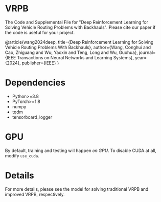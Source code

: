 # VRPB
The Code and Supplemental File for "Deep Reinforcement Learning for Solving Vehicle Routing Problems with Backhauls". Please cite our paper if the code is useful for your project.

@article{wang2024deep,
  title={Deep Reinforcement Learning for Solving Vehicle Routing Problems With Backhauls},
  author={Wang, Conghui and Cao, Zhiguang and Wu, Yaoxin and Teng, Long and Wu, Guohua},
  journal={IEEE Transactions on Neural Networks and Learning Systems},
  year={2024},
  publisher={IEEE}
}

# Dependencies
* Python>=3.8
* PyTorch>=1.8
* numpy
* tqdm
* tensorboard_logger

# GPU
By default, training and testing will happen *on GPU*. To disable CUDA at all, modify `use_cuda`. 


# Details
For more details, please see the model for solving traditional VRPB and improved VRPB, respectively.
